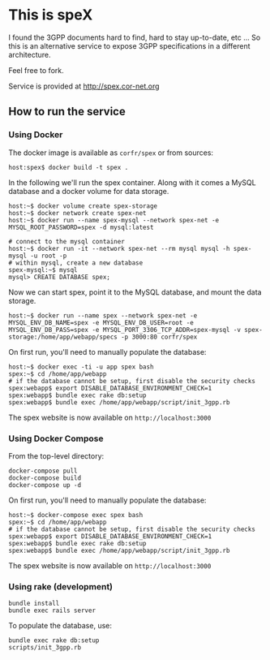 # This is speX

I found the 3GPP documents hard to find, hard to stay up-to-date, etc ...
So this is an alternative service to expose 3GPP specifications in a different architecture.

Feel free to fork.

Service is provided at http://spex.cor-net.org

## How to run the service

### Using Docker

The docker image is available as `corfr/spex` or from sources:
```
host:spex$ docker build -t spex .
```

In the following we'll run the spex container. Along with it comes a MySQL database and a docker volume for data storage.

```console
host:~$ docker volume create spex-storage
host:~$ docker network create spex-net
host:~$ docker run --name spex-mysql --network spex-net -e MYSQL_ROOT_PASSWORD=spex -d mysql:latest
```
```
# connect to the mysql container
host:~$ docker run -it --network spex-net --rm mysql mysql -h spex-mysql -u root -p
# within mysql, create a new database
spex-mysql:~$ mysql
mysql> CREATE DATABASE spex;
```

Now we can start spex, point it to the MySQL database, and mount the data storage.
```
host:~$ docker run --name spex --network spex-net -e MYSQL_ENV_DB_NAME=spex -e MYSQL_ENV_DB_USER=root -e MYSQL_ENV_DB_PASS=spex -e MYSQL_PORT_3306_TCP_ADDR=spex-mysql -v spex-storage:/home/app/webapp/specs -p 3000:80 corfr/spex
```

On first run, you'll need to manually populate the database:
```
host:~$ docker exec -ti -u app spex bash
spex:~$ cd /home/app/webapp
# if the database cannot be setup, first disable the security checks
spex:webapp$ export DISABLE_DATABASE_ENVIRONMENT_CHECK=1
spex:webapp$ bundle exec rake db:setup
spex:webapp$ bundle exec /home/app/webapp/script/init_3gpp.rb
```

The spex website is now available on `http://localhost:3000`

### Using Docker Compose

From the top-level directory:
```
docker-compose pull
docker-compose build
docker-compose up -d
```

On first run, you'll need to manually populate the database:
```
host:~$ docker-compose exec spex bash
spex:~$ cd /home/app/webapp
# if the database cannot be setup, first disable the security checks
spex:webapp$ export DISABLE_DATABASE_ENVIRONMENT_CHECK=1
spex:webapp$ bundle exec rake db:setup
spex:webapp$ bundle exec /home/app/webapp/script/init_3gpp.rb
```

The spex website is now available on `http://localhost:3000`

### Using rake (development)

```
bundle install
bundle exec rails server
```

To populate the database, use:
```
bundle exec rake db:setup
scripts/init_3gpp.rb
```
